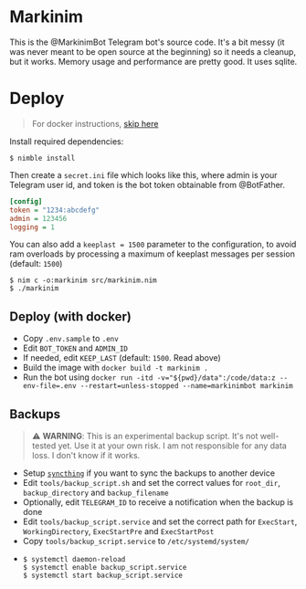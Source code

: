 # Markinim
This is the @MarkinimBot Telegram bot's source code. It's a bit messy (it was never meant to be open source at the beginning) so it needs a cleanup, but it works. Memory usage and performance are pretty good. It uses sqlite.

# Deploy
> For docker instructions, [skip here](#deploy-with-docker)

Install required dependencies:

```shell
$ nimble install
```

Then create a `secret.ini` file which looks like this, where admin is your Telegram user id, and token is the bot token obtainable from @BotFather.

```ini
[config]
token = "1234:abcdefg"
admin = 123456
logging = 1
```

You can also add a `keeplast = 1500` parameter to the configuration, to avoid ram overloads by processing a maximum of keeplast messages per session (default: `1500`)

```shell
$ nim c -o:markinim src/markinim.nim
$ ./markinim
```
## Deploy (with docker)
- Copy `.env.sample` to `.env`
- Edit `BOT_TOKEN` and `ADMIN_ID`
- If needed, edit `KEEP_LAST` (default: `1500`. Read above)
- Build the image with `docker build -t markinim .`
- Run the bot using `docker run -itd -v="${pwd}/data":/code/data:z --env-file=.env --restart=unless-stopped --name=markinimbot markinim`

## Backups
> ⚠️ **WARNING**: This is an experimental backup script. It's not well-tested yet. Use it at your own risk. I am not responsible for any data loss. I don't know if it works.
- Setup [`syncthing`](https://syncthing.net/) if you want to sync the backups to another device
- Edit `tools/backup_script.sh` and set the correct values for `root_dir`, `backup_directory` and `backup_filename`
- Optionally, edit `TELEGRAM_ID` to receive a notification when the backup is done
- Edit `tools/backup_script.service` and set the correct path for `ExecStart`, `WorkingDirectory`, `ExecStartPre` and `ExecStartPost`
- Copy `tools/backup_script.service` to `/etc/systemd/system/`
- ```shell
  $ systemctl daemon-reload
  $ systemctl enable backup_script.service
  $ systemctl start backup_script.service
  ```
